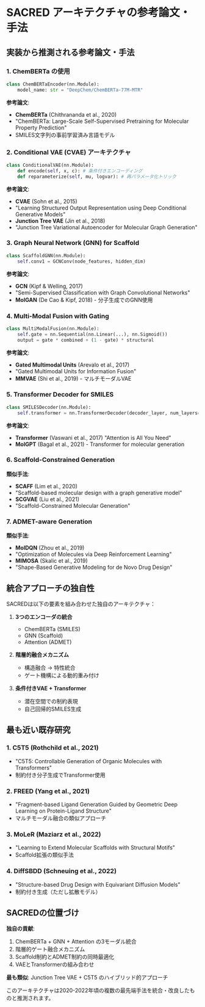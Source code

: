 # SACRED アーキテクチャの参考論文・手法

## 実装から推測される参考論文・手法

### 1. ChemBERTa の使用
```python
class ChemBERTaEncoder(nn.Module):
    model_name: str = "DeepChem/ChemBERTa-77M-MTR"
```
**参考論文**: 
- **ChemBERTa** (Chithrananda et al., 2020)
- "ChemBERTa: Large-Scale Self-Supervised Pretraining for Molecular Property Prediction"
- SMILES文字列の事前学習済み言語モデル

### 2. Conditional VAE (CVAE) アーキテクチャ
```python
class ConditionalVAE(nn.Module):
    def encode(self, x, c): # 条件付きエンコーディング
    def reparameterize(self, mu, logvar): # 再パラメータ化トリック
```
**参考論文**:
- **CVAE** (Sohn et al., 2015) 
- "Learning Structured Output Representation using Deep Conditional Generative Models"
- **Junction Tree VAE** (Jin et al., 2018)
- "Junction Tree Variational Autoencoder for Molecular Graph Generation"

### 3. Graph Neural Network (GNN) for Scaffold
```python
class ScaffoldGNN(nn.Module):
    self.conv1 = GCNConv(node_features, hidden_dim)
```
**参考論文**:
- **GCN** (Kipf & Welling, 2017)
- "Semi-Supervised Classification with Graph Convolutional Networks"
- **MolGAN** (De Cao & Kipf, 2018) - 分子生成でのGNN使用

### 4. Multi-Modal Fusion with Gating
```python
class MultiModalFusion(nn.Module):
    self.gate = nn.Sequential(nn.Linear(...), nn.Sigmoid())
    output = gate * combined + (1 - gate) * structural
```
**参考論文**:
- **Gated Multimodal Units** (Arevalo et al., 2017)
- "Gated Multimodal Units for Information Fusion"
- **MMVAE** (Shi et al., 2019) - マルチモーダルVAE

### 5. Transformer Decoder for SMILES
```python
class SMILESDecoder(nn.Module):
    self.transformer = nn.TransformerDecoder(decoder_layer, num_layers=6)
```
**参考論文**:
- **Transformer** (Vaswani et al., 2017) "Attention is All You Need"
- **MolGPT** (Bagal et al., 2021) - Transformer for molecular generation

### 6. Scaffold-Constrained Generation
**類似手法**:
- **SCAFF** (Lim et al., 2020)
- "Scaffold-based molecular design with a graph generative model"
- **SCGVAE** (Liu et al., 2021)
- "Scaffold-Constrained Molecular Generation"

### 7. ADMET-aware Generation  
**類似手法**:
- **MolDQN** (Zhou et al., 2019)
- "Optimization of Molecules via Deep Reinforcement Learning"
- **MIMOSA** (Skalic et al., 2019)
- "Shape-Based Generative Modeling for de Novo Drug Design"

## 統合アプローチの独自性

SACREDは以下の要素を組み合わせた独自のアーキテクチャ：

1. **3つのエンコーダの統合**
   - ChemBERTa (SMILES)
   - GNN (Scaffold)  
   - Attention (ADMET)

2. **階層的融合メカニズム**
   - 構造融合 → 特性統合
   - ゲート機構による動的重み付け

3. **条件付きVAE + Transformer**
   - 潜在空間での制約表現
   - 自己回帰的SMILES生成

## 最も近い既存研究

### 1. **C5T5** (Rothchild et al., 2021)
- "C5T5: Controllable Generation of Organic Molecules with Transformers"
- 制約付き分子生成でTransformer使用

### 2. **FREED** (Yang et al., 2021)  
- "Fragment-based Ligand Generation Guided by Geometric Deep Learning on Protein-Ligand Structure"
- マルチモーダル融合の類似アプローチ

### 3. **MoLeR** (Maziarz et al., 2022)
- "Learning to Extend Molecular Scaffolds with Structural Motifs"
- Scaffold拡張の類似手法

### 4. **DiffSBDD** (Schneuing et al., 2022)
- "Structure-based Drug Design with Equivariant Diffusion Models"
- 制約付き生成（ただし拡散モデル）

## SACREDの位置づけ

**独自の貢献**:
1. ChemBERTa + GNN + Attention の3モーダル統合
2. 階層的ゲート融合メカニズム
3. Scaffold制約とADMET制約の同時最適化
4. VAEとTransformerの組み合わせ

**最も類似**: Junction Tree VAE + C5T5 のハイブリッド的アプローチ

このアーキテクチャは2020-2022年頃の複数の最先端手法を統合・改良したものと推測されます。
